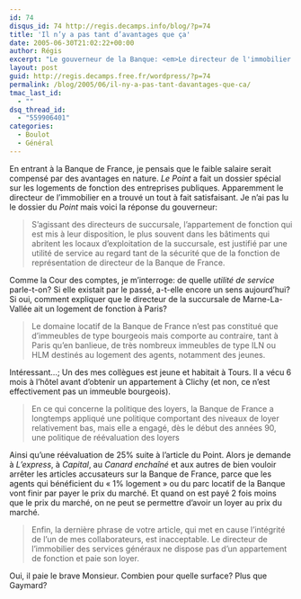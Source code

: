 ```yaml
---
id: 74
disqus_id: 74 http://regis.decamps.info/blog/?p=74
title: 'Il n’y a pas tant d’avantages que ça'
date: 2005-06-30T21:02:22+00:00
author: Régis
excerpt: "Le gouverneur de la Banque: <em>Le directeur de l'immobilier des services généraux ne dispose pas d'un appartement de fonction et paie son loyer.</em>"
layout: post
guid: http://regis.decamps.free.fr/wordpress/?p=74
permalink: /blog/2005/06/il-ny-a-pas-tant-davantages-que-ca/
tmac_last_id:
  - ""
dsq_thread_id:
  - "559906401"
categories:
  - Boulot
  - Général
---
```

En entrant à la Banque de France, je pensais que le faible salaire serait compensé par des avantages en nature. _Le Point_ a fait un dossier spécial sur les logements de fonction des entreprises publiques. Apparemment le directeur de l’immobilier en a trouvé un tout à fait satisfaisant. Je n’ai pas lu le dossier du _Point_ mais voici la réponse du gouverneur:

> S’agissant des directeurs de succursale, l’appartement de fonction qui est mis à leur disposition, le plus souvent dans les bâtiments qui abritent les locaux d’exploitation de la succursale, est justifié par une utilité de service au regard tant de la sécurité que de la fonction de représentation de directeur de la Banque de France. 

Comme la Cour des comptes, je m’interroge: de quelle _utilité de service_ parle-t-on? Si elle existait par le passé, a-t-elle encore un sens aujourd’hui? Si oui, comment expliquer que le directeur de la succursale de Marne-La-Vallée ait un logement de fonction à Paris?

> Le domaine locatif de la Banque de France n’est pas constitué que d’immeubles de type bourgeois mais comporte au contraire, tant à Paris qu’en banlieue, de très nombreux immeubles de type ILN ou HLM destinés au logement des agents, notamment des jeunes. 

Intéressant…; Un des mes collègues est jeune et habitait à Tours. Il a vécu 6 mois à l’hôtel avant d’obtenir un appartement à Clichy (et non, ce n’est effectivement pas un immeuble bourgeois).

> En ce qui concerne la politique des loyers, la Banque de France a longtemps appliqué une politique comportant des niveaux de loyer relativement bas, mais elle a engagé, dès le début des années 90, une politique de réévaluation des loyers 

Ainsi qu’une réévaluation de 25% suite à l’article du Point. Alors je demande à _L’express_, à _Capital_, au _Canard enchaîné_ et aux autres de bien vouloir arrêter les articles accusateurs sur la Banque de France, parce que les agents qui bénéficient du « 1% logement » ou du parc locatif de la Banque vont finir par payer le prix du marché. Et quand on est payé 2 fois moins que le prix du marché, on ne peut se permettre d’avoir un loyer au prix du marché.

> Enfin, la dernière phrase de votre article, qui met en cause l’intégrité de l’un de mes collaborateurs, est inacceptable. Le directeur de l’immobilier des services généraux ne dispose pas d’un appartement de fonction et paie son loyer. 

Oui, il paie le brave Monsieur. Combien pour quelle surface? Plus que Gaymard?
